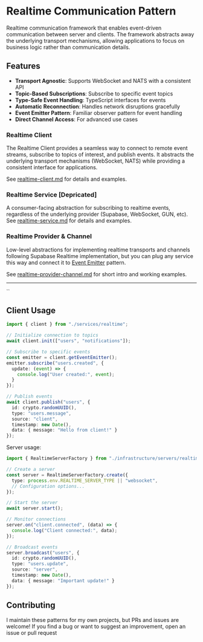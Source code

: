 # Realtime Communication Pattern

Realtime communication framework that enables event-driven communication between server and clients. The framework abstracts away the underlying transport mechanisms, allowing applications to focus on business logic rather than communication details.

## Features

- **Transport Agnostic**: Supports WebSocket and NATS with a consistent API
- **Topic-Based Subscriptions**: Subscribe to specific event topics
- **Type-Safe Event Handling**: TypeScript interfaces for events
- **Automatic Reconnection**: Handles network disruptions gracefully
- **Event Emitter Pattern**: Familiar observer pattern for event handling
- **Direct Channel Access**: For advanced use cases

### Realtime Client 

The Realtime Client provides a seamless way to connect to remote event streams, subscribe to topics of interest, and publish events. It abstracts the underlying transport mechanisms (WebSocket, NATS) while providing a consistent interface for applications.

See [realtime-client.md](https://github.com/anton-ecom/patterns/blob/main/docs/realtime/realtime-client.md) for details and examples.

### Realtime Service [Depricated]

A consumer-facing abstraction for subscribing to realtime events, regardless of the underlying provider (Supabase, WebSocket, GUN, etc).
See [realtime-service.md](https://github.com/anton-ecom/patterns/blob/main/docs/realtime/realtime-service.md) for details and examples.

### Realtime Provider &amp; Channel

Low-level abstractions for implementing realtime transports and channels following Supabase Realtime implementation, but you can plug any service this way and connect it to [Event Emitter](https://github.com/anton-ecom/patterns/blob/main/docs/event-emitter.md) pattern.

See  [realtime-provider-channel.md](https://github.com/anton-ecom/patterns/blob/main/docs/realtime/realtime-provider-channel.md) for short intro and working examples.

---


``

## Client Usage

```typescript
import { client } from "./services/realtime";

// Initialize connection to topics
await client.init(["users", "notifications"]);

// Subscribe to specific events
const emitter = client.getEventEmitter();
emitter.subscribe("users.created", {
  update: (event) => {
    console.log("User created:", event);
  }
});

// Publish events
await client.publish("users", {
  id: crypto.randomUUID(),
  type: "users.message",
  source: "client",
  timestamp: new Date(),
  data: { message: "Hello from client!" }
});
```

Server usage:

``` typescript
import { RealtimeServerFactory } from "./infrastructure/servers/realtime-server-factory";

// Create a server
const server = RealtimeServerFactory.create({
  type: process.env.REALTIME_SERVER_TYPE || "websocket",
  // Configuration options...
});

// Start the server
await server.start();

// Monitor connections
server.on("client.connected", (data) => {
  console.log("Client connected:", data);
});

// Broadcast events
server.broadcast("users", {
  id: crypto.randomUUID(),
  type: "users.update",
  source: "server",
  timestamp: new Date(),
  data: { message: "Important update!" }
});
```

## Contributing

I maintain these patterns for my own projects, but PRs and issues are welcome!
If you find a bug or want to suggest an improvement, open an issue or pull request
